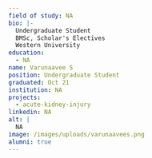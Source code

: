 ```yaml
---
field of study: NA
bio: |-
  Undergraduate Student
  BMSc, Scholar's Electives
  Western University
education:
  - NA
name: Varunaavee S
position: Undergraduate Student
graduated: Oct 21
institution: NA
projects:
  - acute-kidney-injury
linkedin: NA
alt: |
  NA
image: /images/uploads/varunaavees.png
alumni: true
---
```

